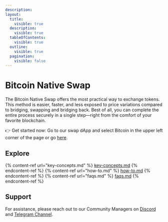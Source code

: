 ```yaml
---
description: 
layout:
  title:
    visible: true
  description:
    visible: true
  tableOfContents:
    visible: true
  outline:
    visible: true
  pagination:
    visible: false
---
```



# Bitcoin Native Swap


The Bitcoin Native Swap offers the most practical way to exchange tokens. This method is easier, faster, and less exposed to 
price variations compared to bridging, swapping and bridging back. Best of all, you can complete the entire process securely 
in a single step—right from the comfort of your favorite blockchain.


👉 Get started now: Go to our swap dApp and select Bitcoin in the upper left corner of the page or go [here](https://app.alexlab.co/bitcoin/swap/).


## Explore

{% content-ref url="key-concepts.md" %} [key-concepts.md](key-concepts.md) {% endcontent-ref %}
{% content-ref url="how-to.md" %} [how-to.md](how-to.md) {% endcontent-ref %}
{% content-ref url="faqs.md" %} [faqs.md](faqs.md) {% endcontent-ref %}


## Support

For assistance, please reach out to our Community Managers on [Discord](https://discord.com/invite/alexlab) and [Telegram Channel](https://t.me/AlexCommunity).
